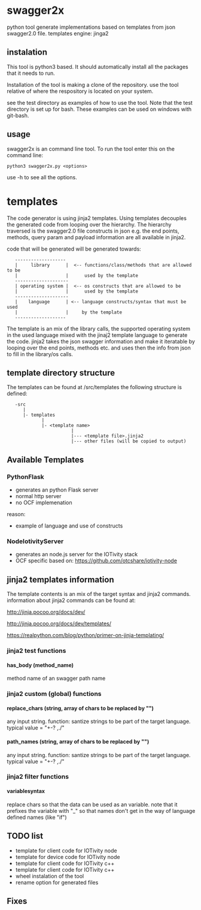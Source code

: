 # swagger2x

python tool
generate implementations based on templates from json swagger2.0 file.
templates engine: jinga2

## instalation
This tool is python3 based.
It should automatically install all the packages that it needs to run.

Installation of the tool is making a clone of the repository.
use the tool relative of where the respository is located on your system.

see the test directory as examples of how to use the tool.
Note that the test directory is set up for bash.
These examples can be used on windows with git-bash.


## usage
swagger2x is an command line tool.
To run the tool enter this on the command line:

```python3 swagger2x.py <options>```

use -h to see all the options.

# templates

The code generator is using jinja2 templates.
Using templates decouples the generated code from looping over the hierarchy.
The hierarchy traversed is the swagger2.0 file constructs in json
e.g. the end points, methods, query param and payload information are all available in jinja2.

code that will be generated will be generated towards:

       -------------------
       |     library      |  <-- functions/class/methods that are allowed to be
       |                  |      used by the template
       --------------------
       | operating system |  <-- os constructs that are allowed to be
       |                  |      used by the template
       --------------------
       |    language      | <-- language constructs/syntax that must be used
       |                  |     by the template
       -------------------

The template is an mix of the library calls, the supported operating system in the used language mixed with the jinaj2 template language to generate the code.
jinja2 takes the json swagger information and make it iteratable by looping over the end points, methods etc. and uses then the info from json to fill in the library/os calls.


## template directory structure
The templates can be found at /src/templates
the following structure is defined:

       -src
          |
          |- templates
                 |
                 |- <template name>
                            |
                            |--- <template file>.jinja2
                            |--- other files (will be copied to output)

## Available Templates

### PythonFlask
- generates an python Flask server
- normal http server
- no OCF implemenation

reason:
- example of language and use of constructs

### NodeIotivityServer
- generates an node.js server for the IOTivity stack
- OCF specific based  on:
https://github.com/otcshare/iotivity-node

## jinja2 templates information
The template contents is an mix of the target syntax and jinja2 commands.
information about jinja2 commands can be found at:

http://jinja.pocoo.org/docs/dev/

http://jinja.pocoo.org/docs/dev/templates/

https://realpython.com/blog/python/primer-on-jinja-templating/


### jinja2 test functions

#### has_body (method_name)
method name of an swagger path name

### jinja2 custom (global) functions

#### replace_chars (string, array of chars to be replaced by "")
any input string.
function: santize strings to be part of the target language.
typical value = "+-? ,./"


#### path_names (string, array of chars to be replaced by "")
any input string.
function: santize strings to be part of the target language.
typical value = "+-? ,./"

### jinja2 filter functions

#### variablesyntax
replace chars so that the data can be used as an variable.
note that it prefixes the variable with "_" so that names don't get in the
way of language defined names (like "if")

## TODO list

- template for client code for IOTivity node
- template for device code for IOTivity node
- template for client code for IOTivity c++
- template for client code for IOTivity c++
- wheel instalation of the tool
- rename option for generated files

## Fixes

<list fixes here>
